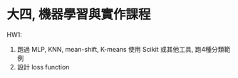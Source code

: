 # 大四, 機器學習與實作課程

HW1:   
1. 跑過 MLP, KNN, mean-shift, K-means 使用 Scikit 或其他工具, 跑4種分類範例  
2. 設計 loss function  
